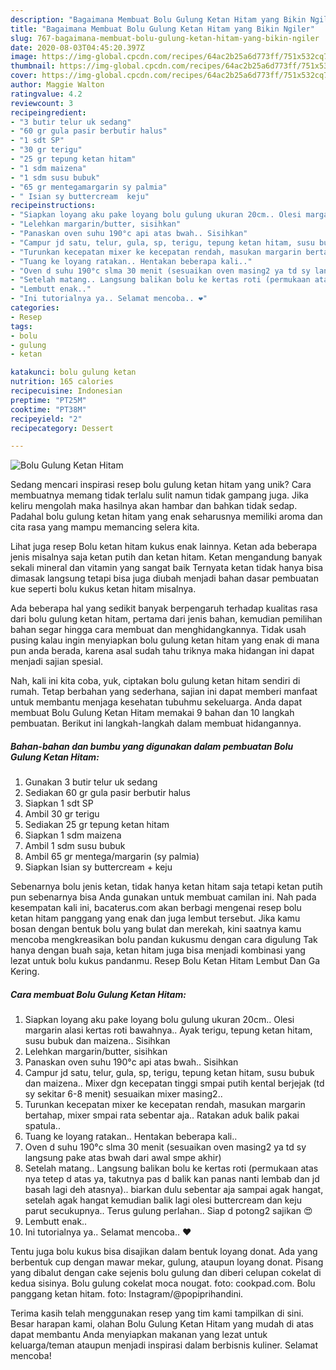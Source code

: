 ```yaml
---
description: "Bagaimana Membuat Bolu Gulung Ketan Hitam yang Bikin Ngiler"
title: "Bagaimana Membuat Bolu Gulung Ketan Hitam yang Bikin Ngiler"
slug: 767-bagaimana-membuat-bolu-gulung-ketan-hitam-yang-bikin-ngiler
date: 2020-08-03T04:45:20.397Z
image: https://img-global.cpcdn.com/recipes/64ac2b25a6d773ff/751x532cq70/bolu-gulung-ketan-hitam-foto-resep-utama.jpg
thumbnail: https://img-global.cpcdn.com/recipes/64ac2b25a6d773ff/751x532cq70/bolu-gulung-ketan-hitam-foto-resep-utama.jpg
cover: https://img-global.cpcdn.com/recipes/64ac2b25a6d773ff/751x532cq70/bolu-gulung-ketan-hitam-foto-resep-utama.jpg
author: Maggie Walton
ratingvalue: 4.2
reviewcount: 3
recipeingredient:
- "3 butir telur uk sedang"
- "60 gr gula pasir berbutir halus"
- "1 sdt SP"
- "30 gr terigu"
- "25 gr tepung ketan hitam"
- "1 sdm maizena"
- "1 sdm susu bubuk"
- "65 gr mentegamargarin sy palmia"
- " Isian sy buttercream  keju"
recipeinstructions:
- "Siapkan loyang aku pake loyang bolu gulung ukuran 20cm.. Olesi margarin alasi kertas roti bawahnya.. Ayak terigu, tepung ketan hitam, susu bubuk dan maizena.. Sisihkan"
- "Lelehkan margarin/butter, sisihkan"
- "Panaskan oven suhu 190°c api atas bwah.. Sisihkan"
- "Campur jd satu, telur, gula, sp, terigu, tepung ketan hitam, susu bubuk dan maizena.. Mixer dgn kecepatan tinggi smpai putih kental berjejak (td sy sekitar 6-8 menit) sesuaikan mixer masing2.."
- "Turunkan kecepatan mixer ke kecepatan rendah, masukan margarin bertahap, mixer smpai rata sebentar aja.. Ratakan aduk balik pakai spatula.."
- "Tuang ke loyang ratakan.. Hentakan beberapa kali.."
- "Oven d suhu 190°c slma 30 menit (sesuaikan oven masing2 ya td sy langsung pake atas bwah dari awal smpe akhir)"
- "Setelah matang.. Langsung balikan bolu ke kertas roti (permukaan atas nya tetep d atas ya, takutnya pas d balik kan panas nanti lembab dan jd basah lagi deh atasnya).. biarkan dulu sebentar aja sampai agak hangat, setelah agak hangat kemudian balik lagi olesi buttercream dan keju parut secukupnya.. Terus gulung perlahan.. Siap d potong2 sajikan 😍"
- "Lembutt enak.."
- "Ini tutorialnya ya.. Selamat mencoba.. ❤️"
categories:
- Resep
tags:
- bolu
- gulung
- ketan

katakunci: bolu gulung ketan 
nutrition: 165 calories
recipecuisine: Indonesian
preptime: "PT25M"
cooktime: "PT38M"
recipeyield: "2"
recipecategory: Dessert

---
```



![Bolu Gulung Ketan Hitam](https://img-global.cpcdn.com/recipes/64ac2b25a6d773ff/751x532cq70/bolu-gulung-ketan-hitam-foto-resep-utama.jpg)

Sedang mencari inspirasi resep bolu gulung ketan hitam yang unik? Cara membuatnya memang tidak terlalu sulit namun tidak gampang juga. Jika keliru mengolah maka hasilnya akan hambar dan bahkan tidak sedap. Padahal bolu gulung ketan hitam yang enak seharusnya memiliki aroma dan cita rasa yang mampu memancing selera kita.

Lihat juga resep Bolu ketan hitam kukus enak lainnya. Ketan ada beberapa jenis misalnya saja ketan putih dan ketan hitam. Ketan mengandung banyak sekali mineral dan vitamin yang sangat baik Ternyata ketan tidak hanya bisa dimasak langsung tetapi bisa juga diubah menjadi bahan dasar pembuatan kue seperti bolu kukus ketan hitam misalnya.

Ada beberapa hal yang sedikit banyak berpengaruh terhadap kualitas rasa dari bolu gulung ketan hitam, pertama dari jenis bahan, kemudian pemilihan bahan segar hingga cara membuat dan menghidangkannya. Tidak usah pusing kalau ingin menyiapkan bolu gulung ketan hitam yang enak di mana pun anda berada, karena asal sudah tahu triknya maka hidangan ini dapat menjadi sajian spesial.


Nah, kali ini kita coba, yuk, ciptakan bolu gulung ketan hitam sendiri di rumah. Tetap berbahan yang sederhana, sajian ini dapat memberi manfaat untuk membantu menjaga kesehatan tubuhmu sekeluarga. Anda dapat membuat Bolu Gulung Ketan Hitam memakai 9 bahan dan 10 langkah pembuatan. Berikut ini langkah-langkah dalam membuat hidangannya.

<!--inarticleads1-->

##### Bahan-bahan dan bumbu yang digunakan dalam pembuatan Bolu Gulung Ketan Hitam:

1. Gunakan 3 butir telur uk sedang
1. Sediakan 60 gr gula pasir berbutir halus
1. Siapkan 1 sdt SP
1. Ambil 30 gr terigu
1. Sediakan 25 gr tepung ketan hitam
1. Siapkan 1 sdm maizena
1. Ambil 1 sdm susu bubuk
1. Ambil 65 gr mentega/margarin (sy palmia)
1. Siapkan  Isian sy buttercream + keju


Sebenarnya bolu jenis ketan, tidak hanya ketan hitam saja tetapi ketan putih pun sebenarnya bisa Anda gunakan untuk membuat camilan ini. Nah pada kesempatan kali ini, bacaterus.com akan berbagi mengenai resep bolu ketan hitam panggang yang enak dan juga lembut tersebut. Jika kamu bosan dengan bentuk bolu yang bulat dan merekah, kini saatnya kamu mencoba mengkreasikan bolu pandan kukusmu dengan cara digulung Tak hanya dengan buah saja, ketan hitam juga bisa menjadi kombinasi yang lezat untuk bolu kukus pandanmu. Resep Bolu Ketan Hitam Lembut Dan Ga Kering. 

<!--inarticleads2-->

##### Cara membuat Bolu Gulung Ketan Hitam:

1. Siapkan loyang aku pake loyang bolu gulung ukuran 20cm.. Olesi margarin alasi kertas roti bawahnya.. Ayak terigu, tepung ketan hitam, susu bubuk dan maizena.. Sisihkan
1. Lelehkan margarin/butter, sisihkan
1. Panaskan oven suhu 190°c api atas bwah.. Sisihkan
1. Campur jd satu, telur, gula, sp, terigu, tepung ketan hitam, susu bubuk dan maizena.. Mixer dgn kecepatan tinggi smpai putih kental berjejak (td sy sekitar 6-8 menit) sesuaikan mixer masing2..
1. Turunkan kecepatan mixer ke kecepatan rendah, masukan margarin bertahap, mixer smpai rata sebentar aja.. Ratakan aduk balik pakai spatula..
1. Tuang ke loyang ratakan.. Hentakan beberapa kali..
1. Oven d suhu 190°c slma 30 menit (sesuaikan oven masing2 ya td sy langsung pake atas bwah dari awal smpe akhir)
1. Setelah matang.. Langsung balikan bolu ke kertas roti (permukaan atas nya tetep d atas ya, takutnya pas d balik kan panas nanti lembab dan jd basah lagi deh atasnya).. biarkan dulu sebentar aja sampai agak hangat, setelah agak hangat kemudian balik lagi olesi buttercream dan keju parut secukupnya.. Terus gulung perlahan.. Siap d potong2 sajikan 😍
1. Lembutt enak..
1. Ini tutorialnya ya.. Selamat mencoba.. ❤️


Tentu juga bolu kukus bisa disajikan dalam bentuk loyang donat. Ada yang berbentuk cup dengan mawar mekar, gulung, ataupun loyang donat. Pisang yang dibalut dengan cake sejenis bolu gulung dan diberi celupan cokelat di kedua sisinya. Bolu gulung cokelat moca nougat. foto: cookpad.com. Bolu panggang ketan hitam. foto: Instagram/@popiprihandini. 

Terima kasih telah menggunakan resep yang tim kami tampilkan di sini. Besar harapan kami, olahan Bolu Gulung Ketan Hitam yang mudah di atas dapat membantu Anda menyiapkan makanan yang lezat untuk keluarga/teman ataupun menjadi inspirasi dalam berbisnis kuliner. Selamat mencoba!
